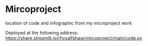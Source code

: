 # Mircoproject
location of code and infographic from my microproject work

Deployed at the following address: https://share.streamlit.io/rhysalfshaw/mircoproject/main/code.py
